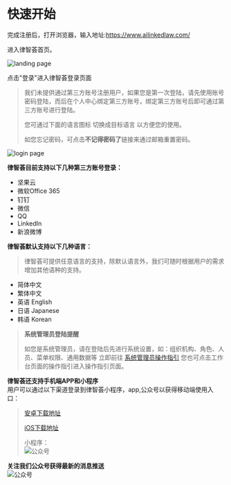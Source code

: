 # 快速开始

完成注册后，打开浏览器，输入地址:<https://www.ailinkedlaw.com/>  

进入律智荟首页。

![landing page](assets/index.jpg)

点击"登录"进入律智荟登录页面

> 我们未提供通过第三方账号注册用户，如果您是第一次登陆，请先使用账号密码登陆，而后在个人中心绑定第三方账号，绑定第三方账号后即可通过第三方账号进行登陆。
>
> 您可通过下面的语言图标 切换成目标语言 以方便您的使用。
>
> 如您忘记密码，可点击**不记得密码了**链接来通过邮箱重置密码。
>

![login page](assets/login.jpg)

**律智荟目前支持以下几种第三方账号登录：**

+ 坚果云
+ 微软Office 365
+ 钉钉
+ 微信
+ QQ
+ LinkedIn
+ 新浪微博
  
**律智荟默认支持以下几种语言：**
> 律智荟可提供任意语言的支持，除默认语言外，我们可随时根据用户的需求增加其他语种的支持。

+ 简体中文
+ 繁体中文
+ 英语 English
+ 日语 Japanese
+ 韩语 Korean

> **系统管理员登陆提醒**
>
> 如您是系统管理员，请在登陆后先进行系统设置，如：组织机构、角色、人员、菜单权限、通用数据等
> 立即前往 [系统管理员操作指引](administrator-actions/administrator-actions.md)
> 您也可点击工作台页面的操作指引进入操作指引页面。  

**律智荟还支持手机端APP和小程序**  
用户可以通过以下渠道登录到律智荟小程序，app,公众号以获得移动端使用入口：  
> [安卓下载地址](https://a.app.qq.com/o/simple.jsp?pkgname=com.bitzsoft.ailinkedlaw)  
>
> [iOS下载地址](https://apps.apple.com/cn/app/id1456556768)  
>  
> 小程序：  
> ![公众号](assets/xiaochengxun.jpg)
>  
**关注我们公众号获得最新的消息推送**  
![公众号](assets/gongzhonghao.jpg)
